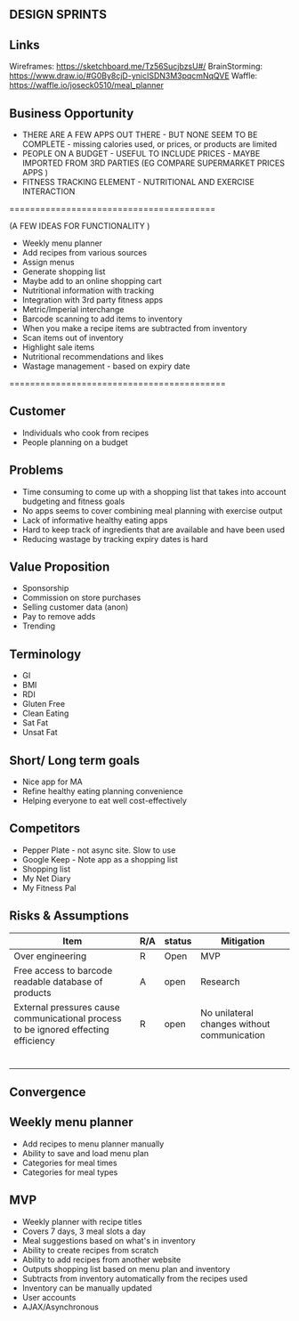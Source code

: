 ## DESIGN SPRINTS

## Links

Wireframes:  https://sketchboard.me/Tz56SucjbzsU#/
BrainStorming:  https://www.draw.io/#G0By8cjD-ynicISDN3M3pqcmNqQVE
Waffle: https://waffle.io/joseck0510/meal_planner

## Business Opportunity

* THERE ARE A FEW APPS OUT THERE - BUT NONE SEEM TO BE COMPLETE - missing calories used, or prices, or products are limited
* PEOPLE ON A BUDGET - USEFUL TO INCLUDE PRICES - MAYBE IMPORTED FROM 3RD PARTIES
  (EG COMPARE SUPERMARKET PRICES APPS )
* FITNESS TRACKING ELEMENT - NUTRITIONAL AND EXERCISE INTERACTION

========================================

  (A FEW IDEAS FOR FUNCTIONALITY )
* Weekly menu planner
* Add recipes from various sources
* Assign menus
* Generate shopping list
* Maybe add to an online shopping cart
* Nutritional information with tracking
* Integration with 3rd party fitness apps
* Metric/Imperial interchange
* Barcode scanning to add items to inventory
* When you make a recipe items are subtracted from inventory
* Scan items out of inventory
* Highlight sale items
* Nutritional recommendations and likes
* Wastage management - based on expiry date

==========================================

## Customer
* Individuals who cook from recipes
* People planning on a budget

## Problems
* Time consuming to come up with a shopping list that takes into account budgeting and fitness goals
* No apps seems to cover combining meal planning with exercise output
* Lack of informative healthy eating apps
* Hard to keep track of ingredients that are available and have been used
* Reducing wastage by tracking expiry dates is hard

## Value Proposition
* Sponsorship
* Commission on store purchases
* Selling customer data (anon)
* Pay to remove adds
* Trending

## Terminology
* GI
* BMI
* RDI
* Gluten Free
* Clean Eating
* Sat Fat
* Unsat Fat

## Short/ Long term goals
* Nice app for MA
* Refine healthy eating planning convenience
* Helping everyone to eat well cost-effectively

## Competitors
* Pepper Plate - not async site.  Slow to use
* Google Keep - Note app as a shopping list
* Shopping list
* My Net Diary
* My Fitness Pal

## Risks & Assumptions

| Item|R/A|status|Mitigation|
|-----|---|------|---|
|Over engineering| R |Open|MVP|
|Free access to barcode readable database of products| A |open|Research|
|External pressures cause communicational process to be ignored effecting efficiency| R |open|No unilateral changes without communication|
|     |   |      |   |
|     |   |      |   |
|     |   |      |   |
|     |   |      |   |
|     |   |      |   |
|     |   |      |   |

## Convergence

## Weekly menu planner

* Add recipes to menu planner manually
* Ability to save and load menu plan
* Categories for meal times
* Categories for meal types

## MVP

* Weekly planner with recipe titles
* Covers 7 days, 3 meal slots a day
* Meal suggestions based on what's in inventory
* Ability to create recipes from scratch
* Ability to add recipes from another website
* Outputs shopping list based on menu plan and inventory
* Subtracts from inventory automatically from the recipes used
* Inventory can be manually updated
* User accounts
* AJAX/Asynchronous
